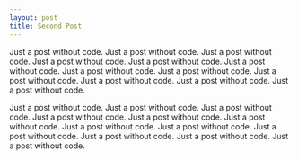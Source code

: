 ```yaml
---
layout: post
title: Second Post
---
```


Just a post without code. Just a post without code. Just a post without code. Just a post without code. Just a post without code. Just a post without code. Just a post without code. Just a post without code. Just a post without code. Just a post without code. Just a post without code. Just a post without code.  

Just a post without code. Just a post without code. Just a post without code. Just a post without code. Just a post without code. Just a post without code. Just a post without code. Just a post without code. Just a post without code. Just a post without code. Just a post without code. Just a post without code.  


